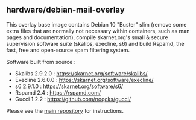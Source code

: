 ## hardware/debian-mail-overlay

This overlay base image contains Debian 10 "Buster" slim (remove some extra files that are normally not necessary within containers, such as man pages and documentation), compile skarnet.org's small & secure supervision software suite (skalibs, execline, s6) and build Rspamd, the fast, free and open-source spam filtering system.

Software built from source :

* Skalibs 2.9.2.0 : https://skarnet.org/software/skalibs/
* Execline 2.6.0.0 : https://skarnet.org/software/execline/
* s6 2.9.1.0 : https://skarnet.org/software/s6/
* Rspamd 2.4 : https://rspamd.com/
* Gucci 1.2.2 : https://github.com/noqcks/gucci/

Please see the [main repository](https://github.com/hardware/mailserver) for instructions.
